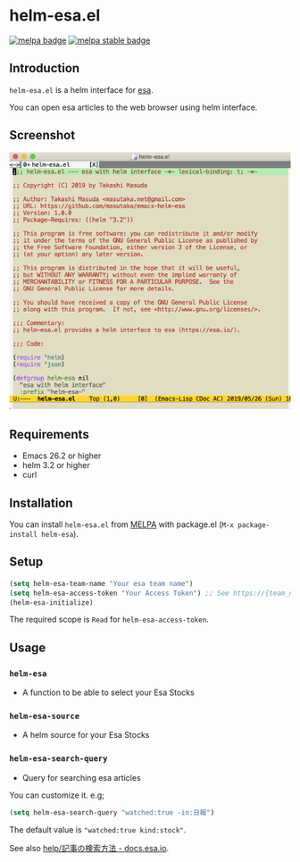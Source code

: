 # helm-esa.el

[![melpa badge][melpa-badge]][melpa-link]
[![melpa stable badge][melpa-stable-badge]][melpa-stable-link]

[melpa-link]: https://melpa.org/#/helm-esa
[melpa-stable-link]: https://stable.melpa.org/#/helm-esa
[melpa-badge]: https://melpa.org/packages/helm-esa-badge.svg
[melpa-stable-badge]: https://stable.melpa.org/packages/helm-esa-badge.svg

## Introduction

`helm-esa.el` is a helm interface for [esa](https://esa.io/).

You can open esa articles to the web browser using helm interface.

## Screenshot

![helm-esa](image/helm-esa.gif)

## Requirements

* Emacs 26.2 or higher
* helm 3.2 or higher
* curl

## Installation

You can install `helm-esa.el` from [MELPA](https://melpa.org) with package.el (`M-x package-install helm-esa`).

## Setup

```lisp
(setq helm-esa-team-name "Your esa team name")
(setq helm-esa-access-token "Your Access Token") ;; See https://{team_name}.esa.io/user/applications
(helm-esa-initialize)
```

The required scope is `Read` for `helm-esa-access-token`.

## Usage

### `helm-esa`

* A function to be able to select your Esa Stocks

### `helm-esa-source`

* A helm source for your Esa Stocks

### `helm-esa-search-query`

* Query for searching esa articles

You can customize it. e.g;

```lisp
(setq helm-esa-search-query "watched:true -in:日報")
```

The default value is `"watched:true kind:stock"`.

See also [help/記事の検索方法 \- docs\.esa\.io](https://docs.esa.io/posts/104).
